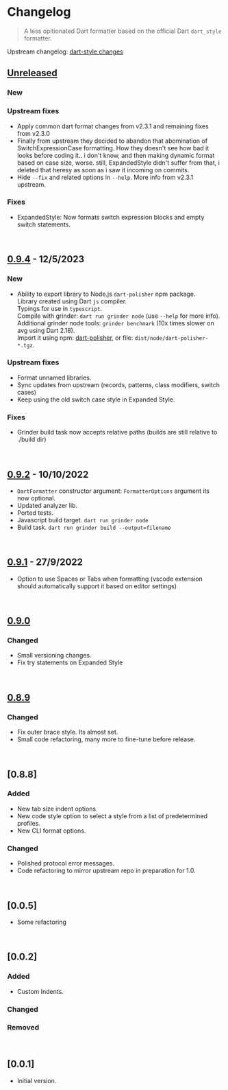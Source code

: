 # Changelog
>A less opitionated Dart formatter based on the official Dart `dart_style` formatter.

Upstream changelog: [dart-style changes](https://github.com/dart-lang/dart_style/blob/main/CHANGELOG.md)

## [Unreleased]

### New

### Upstream fixes
- Apply common dart format changes from v2.3.1 and remaining fixes from v2.3.0
- Finally from upstream they decided to abandon that abomination of SwitchExpressionCase formatting.
How they doesn't see how bad it looks before coding it.. i don't know, and then making dynamic format based on case size, worse.
still, ExpandedStyle didn't suffer from that, i deleted that heresy as soon as i saw it incoming on commits.
- Hide `--fix` and related options in `--help`. More info from v2.3.1 upstream.

### Fixes
- ExpandedStyle: Now formats switch expression blocks and empty switch statements.

<br>

## [0.9.4] - 12/5/2023

### New
- Ability to export library to Node.js `dart-polisher` npm package.  
Library created using Dart `js` compiler.  
Typings for use in `typescript`.  
Compile with grinder: `dart run grinder node` (use `--help` for more info).  
Additional grinder node tools: `grinder benchmark` (10x times slower on avg using Dart 2.18).  
Import it using npm: [dart-polisher](https://www.npmjs.com/package/dart-polisher), or file: `dist/node/dart-polisher-*.tgz`.

### Upstream fixes
- Format unnamed libraries.
- Sync updates from upstream (records, patterns, class modifiers, switch cases)
- Keep using the old switch case style in Expanded Style.

### Fixes
- Grinder build task now accepts relative paths (builds are still relative to ./build dir)

<br>

## [0.9.2] - 10/10/2022
- `DartFormatter` constructor argument: `FormatterOptions` argument its now optional.
- Updated analyzer lib.
- Ported tests.
- Javascript build target. `dart run grinder node`
- Build task. `dart run grinder build --output=filename`

<br>

## [0.9.1] - 27/9/2022
- Option to use Spaces or Tabs when formatting (vscode extension should automatically support it based on editor settings)

<br>

## [0.9.0]
### Changed
- Small versioning changes.
- Fix try statements on Expanded Style

<br>

## [0.8.9]
### Changed
- Fix outer brace style. Its almost set.
- Small code refactoring, many more to fine-tune before release.

<br>

## [0.8.8]
### Added
- New tab size indent options
- New code style option to select a style from a list of predetermined profiles.
- New CLI format options.

### Changed
- Polished protocol error messages.
- Code refactoring to mirror upstream repo in preparation for 1.0.

<br>

## [0.0.5]
- Some refactoring

<br>

## [0.0.2]
### Added
- Custom Indents.
### Changed
### Removed

<br>

## [0.0.1]
- Initial version.


[Unreleased]: https://github.com/xnfo-dart/dart-polisher/compare/v0.9.4...HEAD
[0.9.4]: https://github.com/xnfo-dart/dart-polisher/releases/tag/v0.9.4
[0.9.2]: https://github.com/xnfo-dart/dart-polisher/releases/tag/v0.9.2
[0.9.1]: https://github.com/xnfo-dart/dart-polisher/releases/tag/v0.9.1
[0.9.0]: https://github.com/xnfo-dart/dart-polisher/releases/tag/v0.9.0
[0.8.9]: https://github.com/xnfo-dart/dart-polisher/releases/tag/v0.8.9